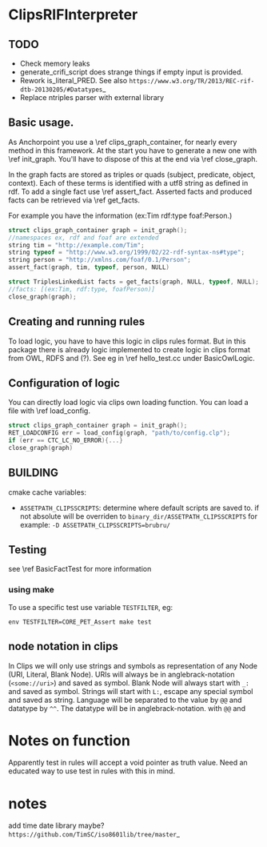 # ClipsRIFInterpreter

## TODO

* Check memory leaks
* generate_crifi_script does strange things if empty input is provided.
* Rework is_literal_PRED. See also `https://www.w3.org/TR/2013/REC-rif-dtb-20130205/#Datatypes`_ 
* Replace ntriples parser with external library

## Basic usage.

As Anchorpoint you use a \ref clips_graph_container, for nearly every
method in this framework.
At the start you have to generate a new one with \ref init_graph.
You'll have to dispose of this at the end via \ref close_graph.

In the graph facts are stored
as triples or quads (subject, predicate, object, context).
Each of these terms is identified with a utf8 string as defined in rdf.
To add a single fact use \ref assert_fact.
Asserted facts and produced facts can be retrieved via \ref get_facts.

For example you have the information (ex:Tim rdf:type foaf:Person.)

```C
struct clips_graph_container graph = init_graph();
//namespaces ex, rdf and foaf are extended
string tim = "http://example.com/Tim";
string typeof = "http://www.w3.org/1999/02/22-rdf-syntax-ns#type";
string person = "http://xmlns.com/foaf/0.1/Person";
assert_fact(graph, tim, typeof, person, NULL)

struct TriplesLinkedList facts = get_facts(graph, NULL, typeof, NULL);
//facts: [(ex:Tim, rdf:type, foafPerson)]
close_graph(graph);
```

## Creating and running rules

To load logic, you have to have this logic in clips rules format. But in this
package there is already logic implemented to create logic in clips format
from OWL, RDFS and (?). See eg in \ref hello_test.cc under BasicOwlLogic.


## Configuration of logic

You can directly load logic via clips own loading function. You can load a file
with \ref load_config.

```C
struct clips_graph_container graph = init_graph();
RET_LOADCONFIG err = load_config(graph, "path/to/config.clp");
if (err == CTC_LC_NO_ERROR){...}
close_graph(graph)
```

## BUILDING

cmake cache variables:

* `ASSETPATH_CLIPSSCRIPTS`: determine where default scripts are saved to.
  if not absolute will be overriden to `binary_dir/ASSETPATH_CLIPSSCRIPTS`
  for example: `-D ASSETPATH_CLIPSSCRIPTS=brubru/`

## Testing

see \ref BasicFactTest for more information

### using make

To use a specific test use variable `TESTFILTER`, eg:

```
env TESTFILTER=CORE_PET_Assert make test
```

## node notation in clips

In Clips we will only use strings and symbols as representation of any Node 
(URI, Literal, Blank Node).
URIs will always be in anglebrack-notation (`<some://uri>`) and saved as symbol.
Blank Node will always start with `_:` and saved as symbol.
Strings will start with `L:`, escape any special symbol and saved as string.
Language will be separated to the value by `@@` and datatype by `^^`.
The datatype will be in anglebrack-notation.
with `@@` and 


# Notes on function

Apparently test in rules will accept a void pointer as truth value.
Need an educated way to use test in rules with this in mind.






# notes

add time date library maybe? `https://github.com/TimSC/iso8601lib/tree/master`_
